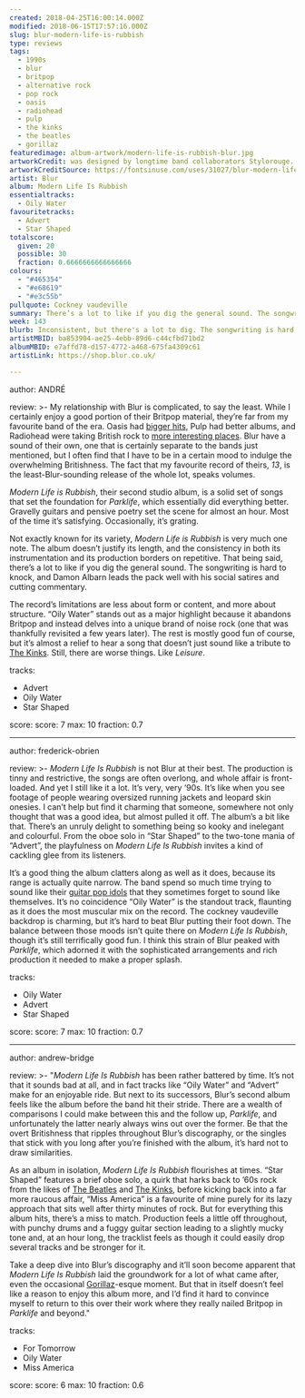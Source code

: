 ```yaml
---
created: 2018-04-25T16:00:14.000Z
modified: 2018-06-15T17:57:16.000Z
slug: blur-modern-life-is-rubbish
type: reviews
tags:
  - 1990s
  - blur
  - britpop
  - alternative rock
  - pop rock
  - oasis
  - radiohead
  - pulp
  - the kinks
  - the beatles
  - gorillaz
featuredimage: album-artwork/modern-life-is-rubbish-blur.jpg
artworkCredit: was designed by longtime band collaborators Stylorouge. It features a painting of the Mallard steam engine by British artist Paul Gribble. The font used for the album title is Festival Titling, the official display face for the 1951 Festival of Britain.
artworkCreditSource: https://fontsinuse.com/uses/31027/blur-modern-life-is-rubbish-album-art
artist: Blur
album: Modern Life Is Rubbish
essentialtracks:
  - Oily Water
favouritetracks:
  - Advert
  - Star Shaped
totalscore:
  given: 20
  possible: 30
  fraction: 0.6666666666666666
colours:
  - "#465354"
  - "#e68619"
  - "#e3c55b"
pullquote: Cockney vaudeville
summary: There’s a lot to like if you dig the general sound. The songwriting is hard to knock, and Damon Albarn leads the pack well with his social satires and cutting commentary.
week: 143
blurb: Inconsistent, but there's a lot to dig. The songwriting is hard to knock, and Damon Albarn leads the pack well with his social satires and cutting commentary.
artistMBID: ba853904-ae25-4ebb-89d6-c44cfbd71bd2
albumMBID: e7affd78-d157-4772-a468-675fa4309c61
artistLink: https://shop.blur.co.uk/

---
```


author: ANDRÉ

review: >-
  My relationship with Blur is complicated, to say the least. While I certainly enjoy a good portion of their Britpop material, they’re far from my favourite band of the era. Oasis had [bigger hits](/reviews/oasis-definitely-maybe/), Pulp had better albums, and Radiohead were taking British rock to [more interesting places](/reviews/radiohead-ok-computer/). Blur have a sound of their own, one that is certainly separate to the bands just mentioned, but I often find that I have to be in a certain mood to indulge the overwhelming Britishness. The fact that my favourite record of theirs, *13*, is the least-Blur-sounding release of the whole lot, speaks volumes. 
  
  *Modern Life is Rubbish*, their second studio album, is a solid set of songs that set the foundation for *Parklife*, which essentially did everything better. Gravelly guitars and pensive poetry set the scene for almost an hour. Most of the time it’s satisfying. Occasionally, it’s grating.

  Not exactly known for its variety, *Modern Life is Rubbish* is very much one note. The album doesn’t justify its length, and the consistency in both its instrumentation and its production borders on repetitive. That being said, there’s a lot to like if you dig the general sound. The songwriting is hard to knock, and Damon Albarn leads the pack well with his social satires and cutting commentary. 
  
  The record’s limitations are less about form or content, and more about structure. “Oily Water” stands out as a major highlight because it abandons Britpop and instead delves into a unique brand of noise rock (one that was thankfully revisited a few years later). The rest is mostly good fun of course, but it’s almost a relief to hear a song that doesn’t just sound like a tribute to [The Kinks](/reviews/the-kinks-arthur/). Still, there are worse things. Like *Leisure*.

tracks:
  - Advert
  - ­­Oily Water
  - ­­Star Shaped

score:
  score: 7
  max: 10
  fraction: 0.7

---
author: frederick-obrien

review: >-
  *Modern Life Is Rubbish* is not Blur at their best. The production is tinny and restrictive, the songs are often overlong, and whole affair is front-loaded. And yet I still like it a lot. It’s very, very ‘90s. It’s like when you see footage of people wearing oversized running jackets and leopard skin onesies. I can’t help but find it charming that someone, somewhere not only thought that was a good idea, but almost pulled it off. The album’s a bit like that. There’s an unruly delight to something being so kooky and inelegant and colourful. From the oboe solo in “Star Shaped” to the two-tone mania of “Advert”, the playfulness on *Modern Life Is Rubbish* invites a kind of cackling glee from its listeners.

  It’s a good thing the album clatters along as well as it does, because its range is actually quite narrow. The band spend so much time trying to sound like their [guitar pop idols](/reviews/the-kinks-arthur/) that they sometimes forget to sound like themselves. It’s no coincidence “Oily Water” is the standout track, flaunting as it does the most muscular mix on the record. The cockney vaudeville backdrop is charming, but it’s hard to beat Blur putting their foot down. The balance between those moods isn’t quite there on *Modern Life Is Rubbish*, though it’s still terrifically good fun. I think this strain of Blur peaked with *Parklife*, which adorned it with the sophisticated arrangements and rich production it needed to make a proper splash.

tracks:
  - Oily Water
  - ­­Advert
  - ­­Star Shaped

score:
  score: 7
  max: 10
  fraction: 0.7

---
author: andrew-bridge

review: >-
  "*Modern Life Is Rubbish* has been rather battered by time. It’s not that it sounds bad at all, and in fact tracks like “Oily Water” and “Advert” make for an enjoyable ride. But next to its successors, Blur’s second album feels like the album before the band hit their stride. There are a wealth of comparisons I could make between this and the follow up, *Parklife*, and unfortunately the latter nearly always wins out over the former. Be that the overt Britishness that ripples throughout Blur’s discography, or the singles that stick with you long after you’re finished with the album, it’s hard not to draw similarities. 
  
  As an album in isolation, *Modern Life Is Rubbish* flourishes at times. “Star Shaped” features a brief oboe solo, a quirk that harks back to ’60s rock from the likes of [The Beatles](/reviews/the-beatles-revolver/) and [The Kinks](/reviews/the-kinks-arthur/), before kicking back into a far more raucous affair, “Miss America” is a favourite of mine purely for its lazy approach that sits well after thirty minutes of rock. But for everything this album hits, there’s a miss to match. Production feels a little off throughout, with punchy drums and a fuggy guitar section leading to a slightly mucky tone and, at an hour long, the tracklist feels as though it could easily drop several tracks and be stronger for it. 
  
  Take a deep dive into Blur’s discography and it’ll soon become apparent that *Modern Life Is Rubbish* laid the groundwork for a lot of what came after, even the occasional [Gorillaz](/reviews/gorillaz-demon-days/)-esque moment. But that in itself doesn’t feel like a reason to enjoy this album more, and I’d find it hard to convince myself to return to this over their work where they really nailed Britpop in *Parklife* and beyond."

tracks:
  - For Tomorrow
  - ­­Oily Water
  - ­­Miss America

score:
  score: 6
  max: 10
  fraction: 0.6
